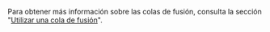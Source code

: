 
Para obtener más información sobre las colas de fusión, consulta la sección "[Utilizar una cola de fusión](/repositories/configuring-branches-and-merges-in-your-repository/configuring-pull-request-merges/using-a-merge-queue)".